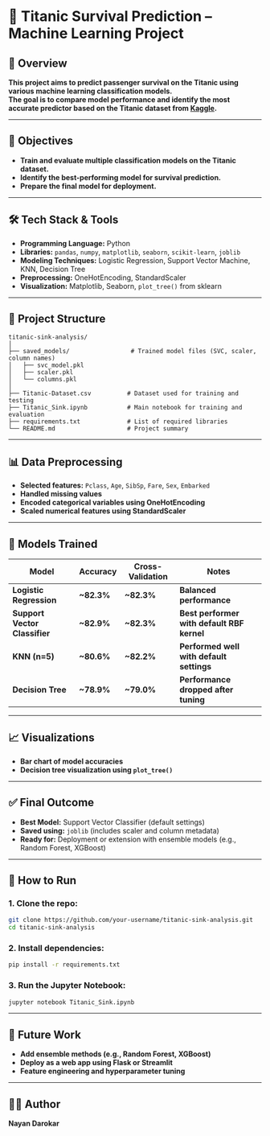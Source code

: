 # 🧠 Titanic Survival Prediction – Machine Learning Project

## 📌 Overview
**This project aims to predict passenger survival on the Titanic using various machine learning classification models.**  
**The goal is to compare model performance and identify the most accurate predictor based on the Titanic dataset from [Kaggle](https://www.kaggle.com/c/titanic).**

---

## 🎯 Objectives
- **Train and evaluate multiple classification models on the Titanic dataset.**
- **Identify the best-performing model for survival prediction.**
- **Prepare the final model for deployment.**

---

## 🛠️ Tech Stack & Tools
- **Programming Language:** Python  
- **Libraries:** `pandas`, `numpy`, `matplotlib`, `seaborn`, `scikit-learn`, `joblib`  
- **Modeling Techniques:** Logistic Regression, Support Vector Machine, KNN, Decision Tree  
- **Preprocessing:** OneHotEncoding, StandardScaler  
- **Visualization:** Matplotlib, Seaborn, `plot_tree()` from sklearn  

---

## 🧱 Project Structure
```
titanic-sink-analysis/
│
├── saved_models/                 # Trained model files (SVC, scaler, column names)
│   ├── svc_model.pkl
│   ├── scaler.pkl
│   └── columns.pkl
│
├── Titanic-Dataset.csv          # Dataset used for training and testing
├── Titanic_Sink.ipynb           # Main notebook for training and evaluation
├── requirements.txt             # List of required libraries
└── README.md                    # Project summary
```

---

## 📊 Data Preprocessing
- **Selected features:** `Pclass`, `Age`, `SibSp`, `Fare`, `Sex`, `Embarked`  
- **Handled missing values**  
- **Encoded categorical variables using OneHotEncoding**  
- **Scaled numerical features using StandardScaler**  

---

## 🤖 Models Trained

| **Model**                   | **Accuracy** | **Cross-Validation** | **Notes**                                                   |
|----------------------------|--------------|----------------------|--------------------------------------------------------------|
| **Logistic Regression**    | **~82.3%**   | **~82.3%**           | **Balanced performance**                                     |
| **Support Vector Classifier** | **~82.9%** | **~82.3%**           | **Best performer with default RBF kernel**                   |
| **KNN (n=5)**              | **~80.6%**   | **~82.2%**           | **Performed well with default settings**                     |
| **Decision Tree**          | **~78.9%**   | **~79.0%**           | **Performance dropped after tuning**                         |

---

## 📈 Visualizations
- **Bar chart of model accuracies**  
- **Decision tree visualization using `plot_tree()`**  

---

## ✅ Final Outcome
- **Best Model:** Support Vector Classifier (default settings)  
- **Saved using:** `joblib` (includes scaler and column metadata)  
- **Ready for:** Deployment or extension with ensemble models (e.g., Random Forest, XGBoost)  

---

## 🚀 How to Run

### 1. Clone the repo:
```bash
git clone https://github.com/your-username/titanic-sink-analysis.git
cd titanic-sink-analysis
```

### 2. Install dependencies:
```bash
pip install -r requirements.txt
```

### 3. Run the Jupyter Notebook:
```bash
jupyter notebook Titanic_Sink.ipynb
```

---

## 📂 Future Work
- **Add ensemble methods (e.g., Random Forest, XGBoost)**  
- **Deploy as a web app using Flask or Streamlit**  
- **Feature engineering and hyperparameter tuning**  

---

## 🧑‍💻 Author
**Nayan Darokar**
